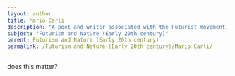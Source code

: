 ```yaml
---
layout: author
title: Mario Carli
description: "A poet and writer associated with the Futurist movement, Carli explored the relationship of nature and technology, often emphasizing the clash and harmony between the two."
subject: "Futurism and Nature (Early 20th century)"
parent: Futurism and Nature (Early 20th century)
permalink: /Futurism and Nature (Early 20th century)/Mario Carli/
---
```


does this matter?
